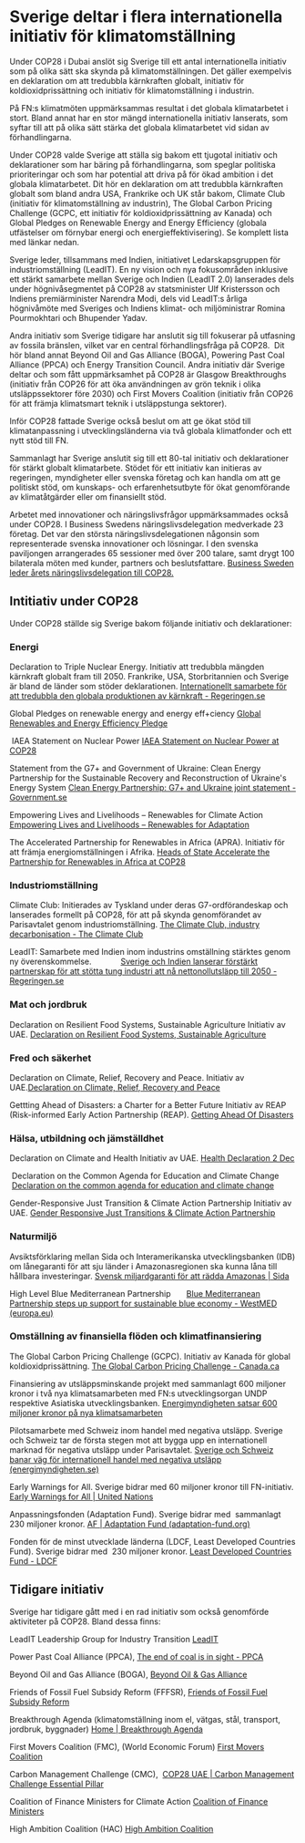 # Sverige deltar i flera internationella initiativ för klimatomställning

Under COP28 i Dubai anslöt sig Sverige till ett antal internationella initiativ som på olika sätt ska skynda på klimatomställningen. Det gäller exempelvis en deklaration om att tredubbla kärnkraften globalt, initiativ för koldioxidprissättning och initiativ för klimatomställning i industrin.


På FN:s klimatmöten uppmärksammas resultat i det globala klimatarbetet i stort. Bland annat har en stor mängd internationella initiativ lanserats, som syftar till att på olika sätt stärka det globala klimatarbetet vid sidan av förhandlingarna.

Under COP28 valde Sverige att ställa sig bakom ett tjugotal initiativ och deklarationer som har bäring på förhandlingarna, som speglar politiska prioriteringar och som har potential att driva på för ökad ambition i det globala klimatarbetet. Dit hör en deklaration om att tredubbla kärnkraften globalt som bland andra USA, Frankrike och UK står bakom, Climate Club (initiativ för klimatomställning av industrin), The Global Carbon Pricing Challenge (GCPC, ett initiativ för koldioxidprissättning av Kanada) och Global Pledges on Renewable Energy and Energy Efficiency (globala utfästelser om förnybar energi och energieffektivisering). Se komplett lista med länkar nedan.

Sverige leder, tillsammans med Indien, initiativet Ledarskapsgruppen för industriomställning (LeadIT). En ny vision och nya fokusområden inklusive ett stärkt samarbete mellan Sverige och Indien (LeadIT 2\.0\) lanserades dels under högnivåsegmentet på COP28 av statsminister Ulf Kristersson och Indiens premiärminister Narendra Modi, dels vid LeadIT:s årliga högnivåmöte med Sveriges och Indiens klimat\- och miljöministrar Romina Pourmokhtari och Bhupender Yadav.

Andra initiativ som Sverige tidigare har anslutit sig till fokuserar på utfasning av fossila bränslen, vilket var en central förhandlingsfråga på COP28\.  Dit hör bland annat Beyond Oil and Gas Alliance (BOGA), Powering Past Coal Alliance (PPCA) och Energy Transition Council. Andra initiativ där Sverige deltar och som fått uppmärksamhet på COP28 är Glasgow Breakthroughs (initiativ från COP26 för att öka användningen av grön teknik i olika utsläppssektorer före 2030\) och First Movers Coalition (initiativ från COP26 för att främja klimatsmart teknik i utsläppstunga sektorer).

Inför COP28 fattade Sverige också beslut om att ge ökat stöd till klimatanpassning i utvecklingsländerna via två globala klimatfonder och ett nytt stöd till FN.

Sammanlagt har Sverige anslutit sig till ett 80\-tal initiativ och deklarationer för stärkt globalt klimatarbete. Stödet för ett initiativ kan initieras av regeringen, myndigheter eller svenska företag och kan handla om att ge politiskt stöd, om kunskaps\- och erfarenhetsutbyte för ökat genomförande av klimatåtgärder eller om finansiellt stöd.

Arbetet med innovationer och näringslivsfrågor uppmärksammades också under COP28\. I Business Swedens näringslivsdelegation medverkade 23 företag. Det var den största näringslivsdelegationen någonsin som representerade svenska innovationer och lösningar. I den svenska paviljongen arrangerades 65 sessioner med över 200 talare, samt drygt 100 bilaterala möten med kunder, partners och beslutsfattare. [Business Sweden leder årets näringslivsdelegation till COP28\.](https://www.business-sweden.com/sv/om-oss/media/pressreleaser/pressreleaser/2023/business-sweden-leder-arets-naringslivsdelegation-till-cop28/)

## Intitiativ under COP28

Under COP28 ställde sig Sverige bakom följande initiativ och deklarationer:

### Energi

Declaration to Triple Nuclear Energy. Initiativ att tredubbla mängden kärnkraft globalt fram till 2050\. Frankrike, USA, Storbritannien och Sverige är bland de länder som stöder deklarationen. [Internationellt samarbete för att tredubbla den globala produktionen av kärnkraft \- Regeringen.se](/artiklar/2023/12/internationellt-samarbete-for-att-tredubbla-den-globala-produktionen-av-karnkraft/)

Global Pledges on renewable energy and energy eff\+ciency [Global Renewables and Energy Efficiency Pledge](https://energy.ec.europa.eu/system/files/2023-12/Global_Renewables_and_Energy_Efficiency_Pledge.pdf)

 IAEA Statement on Nuclear Power [IAEA Statement on Nuclear Power at COP28](https://www.iaea.org/newscenter/statements/iaea-statement-on-nuclear-power-at-cop28)

Statement from the G7\+ and Government of Ukraine: Clean Energy Partnership for the Sustainable Recovery and Reconstruction of Ukraine's Energy System [Clean Energy Partnership: G7\+ and Ukraine joint statement \- Government.se](https://www.government.se/statements/2023/12/clean-energy-partnership-g7-and-ukraine-joint-statement/)

Empowering Lives and Livelihoods – Renewables for Climate Action [Empowering Lives and Livelihoods – Renewables for Adaptation](https://unece.org/sites/default/files/2023-12/Item%204_Panel%201_Kavita%20Rai.pdf)

The Accelerated Partnership for Renewables in Africa (APRA). Initiativ för att främja energiomställningen i Afrika. [Heads of State Accelerate the Partnership for Renewables in Africa at COP28](https://www.irena.org/News/pressreleases/2023/Dec/Heads-of-State-Accelerate-the-Partnership-for-Renewables-in-Africa-at-COP28)

### Industriomställning

Climate Club: Initierades av Tyskland under deras G7\-ordförandeskap och lanserades formellt på COP28, för att på skynda genomförandet av Parisavtalet genom industriomställning. [The Climate Club, industry decarbonisation \- The Climate Club](https://climate-club.org/)

LeadIT: Samarbete med Indien inom industrins omställning stärktes genom ny överenskommelse.             [Sverige och Indien lanserar förstärkt partnerskap för att stötta tung industri att nå nettonollutsläpp till 2050 \- Regeringen.se](/artiklar/2023/12/sverige-och-indien-lanserar-forstarkt-partnerskap-for-att-stotta-tung-industri-att-na-nettonollutslapp-till-2050/)

### Mat och jordbruk

Declaration on Resilient Food Systems, Sustainable Agriculture
Initiativ av UAE. [Declaration on Resilient Food Systems, Sustainable Agriculture](https://www.cop28.com/en/food-and-agriculture)

### Fred och säkerhet

Declaration on Climate, Relief, Recovery and Peace. Initiativ av UAE.[Declaration on Climate, Relief, Recovery and Peace](https://www.cop28.com/en/cop28-declaration-on-climate-relief-recovery-and-peace)

Gettting Ahead of Disasters: a Charter for a Better Future
Initiativ av REAP (Risk\-informed Early Action Partnership (REAP). [Getting Ahead Of Disasters](https://gettingaheadofdisasters.org/)

### Hälsa, utbildning och jämställdhet

Declaration on Climate and Health
Initiativ av UAE.
[Health Declaration 2 Dec](https://cdn.who.int/media/docs/default-source/climate-change/cop28/cop28-uae-climate-and-health-declaration.pdf?sfvrsn=2c6eed5a_2&download=true)

 Declaration on the Common Agenda for Education and Climate Change    [Declaration on the common agenda for education and climate change](https://www.globalpartnership.org/news/declaration-common-agenda-education-and-climate-change)

Gender\-Responsive Just Transition \& Climate Action Partnership
Initiativ av UAE. [Gender Responsive Just Transitions \& Climate Action Partnership](https://www.cop28.com/en/cop28-gender-responsive-just-transitions-and-climate-action-partnership)

### Naturmiljö

Avsiktsförklaring mellan Sida och Interamerikanska utvecklingsbanken (IDB) om lånegaranti för att sju länder i Amazonasregionen ska kunna låna till hållbara investeringar. [Svensk miljardgaranti för att rädda Amazonas \| Sida](https://www.sida.se/om-sida/presskontakter/pressmeddelande-och-pressinbjudningar/svensk-miljardgaranti-for-att-radda-amazonas)

High Level Blue Mediterranean Partnership       [Blue Mediterranean Partnership steps up support for sustainable blue economy \- WestMED (europa.eu)](https://westmed-initiative.ec.europa.eu/blue-mediterranean-partnership-steps-up-support-for-sustainable-blue-economy/)

### Omställning av finansiella flöden och klimatfinansiering

The Global Carbon Pricing Challenge (GCPC). Initiativ av Kanada för global koldioxidprissättning. [The Global Carbon Pricing Challenge \- Canada.ca](https://www.canada.ca/en/services/environment/weather/climatechange/climate-action/pricing-carbon-pollution/global-challenge.html)

Finansiering av utsläppsminskande projekt med sammanlagt 600 miljoner kronor i två nya klimatsamarbeten med FN:s utvecklingsorgan UNDP respektive Asiatiska utvecklingsbanken. [Energimyndigheten satsar 600 miljoner kronor på nya klimatsamarbeten](https://www.energimyndigheten.se/nyhetsarkiv/2023/energimyndigheten-satsar-600-miljoner-kronor-pa-nya-klimatsamarbeten/)

Pilotsamarbete med Schweiz inom handel med negativa utsläpp. Sverige och Schweiz tar de första stegen mot att bygga upp en internationell marknad för negativa utsläpp under Parisavtalet. [Sverige och Schweiz banar väg för internationell handel med negativa utsläpp (energimyndigheten.se)](https://www.energimyndigheten.se/nyhetsarkiv/2023/sverige-och-schweiz-banar-vag-for-internationell-handel-med-negativa-utslapp/)

Early Warnings for All. Sverige bidrar med 60 miljoner kronor till FN\-initiativ. [Early Warnings for All \| United Nations](https://www.un.org/en/climatechange/early-warnings-for-all)

Anpassningsfonden (Adaptation Fund). Sverige bidrar med  sammanlagt 230 miljoner kronor. [AF \| Adaptation Fund (adaptation\-fund.org)](https://www.adaptation-fund.org/)

Fonden för de minst utvecklade länderna (LDCF, Least Developed Countries Fund). Sverige bidrar med  230 miljoner kronor. [Least Developed Countries Fund \- LDCF](https://unfccc.int/process-and-meetings/bodies/funds-and-financial-entities/least-developed-countries-ldc-fund)

## Tidigare initiativ

Sverige har tidigare gått med i en rad initiativ som också genomförde aktiviteter på COP28\. Bland dessa finns:

LeadIT Leadership Group for Industry Transition [LeadIT](https://www.industrytransition.org/ "LeadIT")

Power Past Coal Alliance (PPCA), [The end of coal is in sight \- PPCA](https://poweringpastcoal.org/)

Beyond Oil and Gas Alliance (BOGA), [Beyond Oil \& Gas Alliance](https://beyondoilandgasalliance.org/)

Friends of Fossil Fuel Subsidy Reform (FFFSR), [Friends of Fossil Fuel Subsidy Reform](https://fffsr.org/)

Breakthrough Agenda (klimatomställning inom el, vätgas, stål, transport, jordbruk, byggnader) [Home \| Breakthrough Agenda](https://breakthroughagenda.org/)

First Movers Coalition (FMC), (World Economic Forum) [First Movers Coalition](https://initiatives.weforum.org/first-movers-coalition/home)

Carbon Management Challenge (CMC),  [COP28 UAE \| Carbon Management Challenge Essential Pillar](https://www.cop28.com/en/energy-and-industry/Carbon-Management-Challenge-Essential-Pillar)

Coalition of Finance Ministers for Climate Action [Coalition of Finance Ministers](https://www.financeministersforclimate.org/ "Coalition of Finance Ministers for Climate Action")

High Ambition Coalition (HAC) [High Ambition Coalition](https://www.hacfornatureandpeople.org/)
